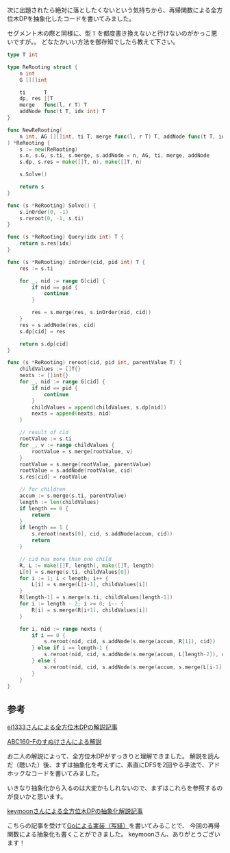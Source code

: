 次に出題されたら絶対に落としたくないという気持ちから、再帰関数による全方位木DPを抽象化したコードを書いてみました。

セグメント木の際と同様に、型 `T` を都度書き換えないと行けないのがかっこ悪いですが。。
どなたかいい方法を御存知でしたら教えて下さい。

```go
type T int

type ReRooting struct {
	n int
	G [][]int

	ti      T
	dp, res []T
	merge   func(l, r T) T
	addNode func(t T, idx int) T
}

func NewReRooting(
	n int, AG [][]int, ti T, merge func(l, r T) T, addNode func(t T, idx int) T,
) *ReRooting {
	s := new(ReRooting)
	s.n, s.G, s.ti, s.merge, s.addNode = n, AG, ti, merge, addNode
	s.dp, s.res = make([]T, n), make([]T, n)

	s.Solve()

	return s
}

func (s *ReRooting) Solve() {
	s.inOrder(0, -1)
	s.reroot(0, -1, s.ti)
}

func (s *ReRooting) Query(idx int) T {
	return s.res[idx]
}

func (s *ReRooting) inOrder(cid, pid int) T {
	res := s.ti

	for _, nid := range G[cid] {
		if nid == pid {
			continue
		}

		res = s.merge(res, s.inOrder(nid, cid))
	}
	res = s.addNode(res, cid)
	s.dp[cid] = res

	return s.dp[cid]
}

func (s *ReRooting) reroot(cid, pid int, parentValue T) {
	childValues := []T{}
	nexts := []int{}
	for _, nid := range G[cid] {
		if nid == pid {
			continue
		}
		childValues = append(childValues, s.dp[nid])
		nexts = append(nexts, nid)
	}

	// result of cid
	rootValue := s.ti
	for _, v := range childValues {
		rootValue = s.merge(rootValue, v)
	}
	rootValue = s.merge(rootValue, parentValue)
	rootValue = s.addNode(rootValue, cid)
	s.res[cid] = rootValue

	// for children
	accum := s.merge(s.ti, parentValue)
	length := len(childValues)
	if length == 0 {
		return
	}
	if length == 1 {
		s.reroot(nexts[0], cid, s.addNode(accum, cid))
		return
	}

	// cid has more than one child
	R, L := make([]T, length), make([]T, length)
	L[0] = s.merge(s.ti, childValues[0])
	for i := 1; i < length; i++ {
		L[i] = s.merge(L[i-1], childValues[i])
	}
	R[length-1] = s.merge(s.ti, childValues[length-1])
	for i := length - 2; i >= 0; i-- {
		R[i] = s.merge(R[i+1], childValues[i])
	}

	for i, nid := range nexts {
		if i == 0 {
			s.reroot(nid, cid, s.addNode(s.merge(accum, R[1]), cid))
		} else if i == length-1 {
			s.reroot(nid, cid, s.addNode(s.merge(accum, L[length-2]), cid))
		} else {
			s.reroot(nid, cid, s.addNode(s.merge(accum, s.merge(L[i-1], R[i+1])), cid))
		}
	}
}
```

## 参考

[ei1333さんによる全方位木DPの解説記事](https://ei1333.hateblo.jp/entry/2017/04/10/224413)

[ABC160-Fのすぬけさんによる解説](https://www.youtube.com/watch?v=zG1L4vYuGrg&t=5950s)

お二人の解説によって、全方位木DPがすっきりと理解できました。
解説を読んだ（聴いた）後、まずは抽象化を考えずに、素直にDFSを2回やる手法で、アドホックなコードを書いてみました。

いきなり抽象化から入るのは大変かもしれないので、まずはこれらを参照するのが良いかと思います。

[keymoonさんによる全方位木DPの抽象化解説記事](https://qiita.com/keymoon/items/2a52f1b0fb7ef67fb89e)

こちらの記事を受けて[Goによる実装（写経）](https://qiita.com/_maguroguma/items/5f51da6eac7829929229)を書いてみることで、
今回の再帰関数による抽象化も書くことができました。
keymoonさん、ありがとうございます！

